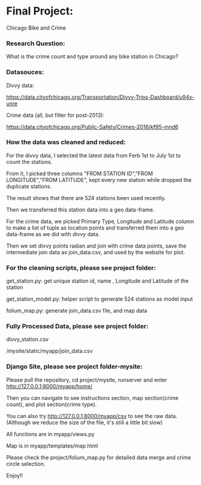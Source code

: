 # Final Project:
Chicago Bike and Crime

### Research Question:
What is the crime count and type around any bike station in Chicago?

### Datasouces:
Divvy data:

https://data.cityofchicago.org/Transportation/Divvy-Trips-Dashboard/u94x-unre

Crime data (all, but filter for post-2013):

https://data.cityofchicago.org/Public-Safety/Crimes-2016/kf95-mnd6

### How the data was cleaned and reduced:

For the divvy data, I selected the latest data from Ferb 1st to July 1st to count the stations. 

From it, I picked three columns "FROM STATION ID","FROM LONGITUDE","FROM LATITUDE", kept every new station while dropped the duplicate stations. 

The result shows that there are 524 stations been used recently. 

Then we transferred this station data into a geo data-frame.

For the crime data, we picked Primary Type, Longitude and Latitude column to make a list of tuple as location points and transferred them into a geo data-frame as we did with divvy data. 

Then we set divvy points radian and join with crime data points, save the intermediate join data as join_data.csv, and used by the website for plot.
 
### For the cleaning scripts, please see project folder:
get_station.py:  get unique station id, name , Longitude and Latitude of the station

get_station_model.py: helper script to generate 524 stations as model input

folium_map.py:  generate join_data.csv file, and map data


### Fully Processed Data, please see project folder:
divvy_station.csv

/mysite/static/myapp/join_data.csv
          

### Django Site, please see project folder-mysite:
Please pull the repository, cd project/mysite, runserver and enter http://127.0.0.1:8000/myapp/home/

Then you can navigate to see instructions section, map section(crime count), and plot section(crime type). 

You can also try http://127.0.0.1:8000/myapp/csv to see the raw data. (Although we reduce the size of the file, it's still a little bit slow)

All functions are in myapp/views.py

Map is in myapp/templates/map.html

Please check the project/folium_map.py for detailed data merge and crime circle selection.

Enjoy!!

